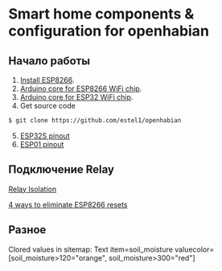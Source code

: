 # Smart home components & configuration for openhabian



## Начало работы
1. [Install ESP8266](https://habr.com/post/371853/).
2. [Arduino core for ESP8266 WiFi chip](https://github.com/esp8266/Arduino#installing-with-boards-manager).
3. [Arduino core for ESP32 WiFi chip](https://github.com/espressif/arduino-esp32#arduino-core-for-esp32-wifi-chip----).
4. Get source code
```bash
$ git clone https://github.com/estel1/openhabian
```
5. [ESP32S pinout](https://einstronic.com/wp-content/uploads/2017/06/NodeMCU-32S-Catalogue.pdf)
6. [ESP01 pinout](https://ecksteinimg.de/Datasheet/Ai-thinker%20ESP-01%20EN.pdf)

## Подключение Relay
[Relay Isolation](https://arduino-info.wikispaces.com/RelayIsolation)

[4 ways to eliminate ESP8266 resets](https://internetofhomethings.com/homethings/?p=396)

## Разное
Clored values in sitemap:
Text item=soil_moisture valuecolor=[soil_moisture>120="orange", soil_moisture>300="red"]
